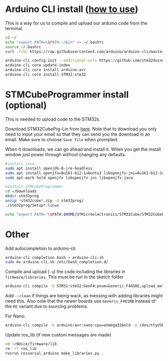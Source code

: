 # Arduino CLI install ([how to use](https://arduino.github.io/arduino-cli/latest/getting-started/))
This is a way for us to compile and upload our arduino code from the terminal.
```bash
cd ~/
echo "export PATH=\$PATH:~/bin" >> ~/.bashrc
source ~/.bashrc
curl -fsSL https://raw.githubusercontent.com/arduino/arduino-cli/master/install.sh | sh

arduino-cli config init --additional-urls https://github.com/stm32duino/BoardManagerFiles/raw/master/STM32/package_stm_index.json
arduino-cli core update-index
arduino-cli core install arduino:avr
arduino-cli core install STM32:stm32
```

# STMCubeProgrammer install (optional)
This is needed to upload code to the STM32s.

Download STM32CubePrg-Lin from [here](https://www.st.com/en/development-tools/stm32cubeprog.html). Note that to download you only need to input your email so that they can send you the download in an email. Make sure to choose `Save file` when prompted.

When it downloads, we can go ahead and install it. When you get the install window just power through without changing any defaults.
```bash
#install java
sudo apt install openjdk-8-jre-headless
sudo apt install openjfx=8u161-b12-1ubuntu2 libopenjfx-jni=8u161-b12-1ubuntu2 libopenjfx-java=8u161-b12-1ubuntu2
sudo apt-mark hold openjfx libopenjfx-jni libopenjfx-java

#install STMCubeProgrammer
cd ~/Downloads
mkdir stm32prog
unzip *stm32cube*.zip -d stm32prog/
./stm32prog/Setup*.linux

echo "export PATH="\$PATH:$HOME/STMicroelectronics/STM32Cube/STM32CubeProgrammer/bin" >> ~/.bashrc
```

# Other
Add autocompletion to arduino-cli
```bash
arduino-cli completion bash > arduino-cli.sh
sudo mv arduino-cli.sh /etc/bash_completion.d/
```

Compile and upload (`-u`) the code including the libraries in `firmware/libraries`. This must be run in the sketch folder
```bash
arduino-cli compile -b STM32:stm32:GenF4:pnum=Generic_F401RE,upload_method=dfuMethod,xserial=generic,usb=CDCgen,xusb=FS,opt=osstd,rtlib=nano --libraries ../../libraries --clean -u
```
Add `--clean` if things are being wack, as messing with adding libraries might need this. Also note that the newer boards use `Generic_F401RB` instead of the `RE` variant due to sourcing problems.

For Nano:
```bash
arduino-cli compile -b arduino:avr:nano:cpu=atmega328old -p /dev/ttyUSB0 --libraries ../../libraries --clean -u
```

Update ros_lib (if new custom messages are made)
```bash
cd ~/NUice/firmware/lib
rm -rf ros_lib
rosrun rosserial_arduino make_libraries.py .
```